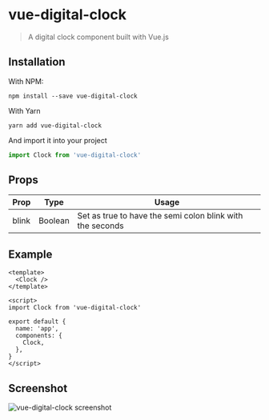 # vue-digital-clock

> A digital clock component built with Vue.js

## Installation

With NPM:
```shell
npm install --save vue-digital-clock
```

With Yarn
```shell
yarn add vue-digital-clock
```

And import it into your project
```javascript
import Clock from 'vue-digital-clock'
```

## Props

| Prop    | Type | Usage  |
| ------  | ---- | ------ |
| blink   | Boolean | Set as true to have the semi colon blink with the seconds|



## Example

```vue
<template>
  <Clock />
</template>

<script>
import Clock from 'vue-digital-clock'

export default {
  name: 'app',
  components: {
    Clock,
  },
}
</script>
```
## Screenshot

![vue-digital-clock screenshot](https://raw.githubusercontent.com/eddyerburgh/vue-digital-clock/master/assets/vue-digital-clock.gif)
